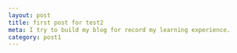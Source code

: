 ```yaml
---
layout: post
title: first post for test2
meta: I try to build my blog for record my learning experience.
category: post1
---
```

